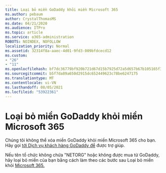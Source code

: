 ```yaml
---
title: Loại bỏ miền GoDaddy khỏi miền Microsoft 365
ms.author: pebaum
author: CrystalThomasMS
ms.date: 04/21/2020
ms.audience: ITPro
ms.topic: article
ms.service: o365-administration
ROBOTS: NOINDEX, NOFOLLOW
localization_priority: Normal
ms.assetid: 32314f8a-aaec-4d01-9fd3-009bfdcecd12
ms.custom:
- "26"
- "11"
ms.openlocfilehash: bf7dc36779bf920b721d67d15b7925d72a5d657b67b105165f37f170023ad764
ms.sourcegitcommit: b5f7da89a650d2915dc652449623c78be6247175
ms.translationtype: MT
ms.contentlocale: vi-VN
ms.lasthandoff: 08/05/2021
ms.locfileid: "53922361"
---
```

# <a name="remove-your-godaddy-domain-from-microsoft-365"></a>Loại bỏ miền GoDaddy khỏi miền Microsoft 365

Chúng tôi không thể xóa miền GoDaddy khỏi miền Microsoft 365 cho bạn. Hãy gọi [tới Dịch vụ khách hàng GoDaddy để](https://aka.ms/contact-godaddy) được trợ giúp.
  
Nếu tên tổ chức không chứa "NETORG" hoặc không được mua từ GoDaddy, hãy loại bỏ miền của bạn bằng cách làm theo các bước sau Loại bỏ miền khỏi [Microsoft 365.](https://docs.microsoft.com/microsoft-365/admin/get-help-with-domains/remove-a-domain)
  